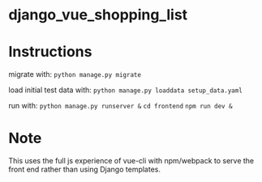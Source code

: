 # django_vue_shopping_list


# Instructions
migrate with:
`python manage.py migrate`

load initial test data with:
`python manage.py loaddata setup_data.yaml`

run with:
`python manage.py runserver &`
`cd frontend`
`npm run dev &`

# Note
This uses the full js experience of vue-cli with npm/webpack to serve the front end rather than using Django templates.
